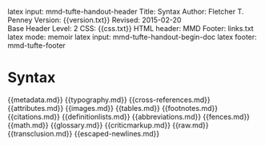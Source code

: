 latex input:	mmd-tufte-handout-header
Title:	Syntax
Author:	Fletcher T. Penney
Version:	{{version.txt}}
Revised:	2015-02-20  
Base Header Level:	2
CSS:	{{css.txt}}
HTML header:	<script type="text/javascript"
	src="http://cdn.mathjax.org/mathjax/latest/MathJax.js?config=TeX-AMS-MML_HTMLorMML">
	</script>
MMD Footer:	links.txt
latex mode:	memoir
latex input:	mmd-tufte-handout-begin-doc
latex footer:	mmd-tufte-footer


# Syntax #

{{metadata.md}}
{{typography.md}}
{{cross-references.md}}
{{attributes.md}}
{{images.md}}
{{tables.md}}
{{footnotes.md}}
{{citations.md}}
{{definitionlists.md}}
{{abbreviations.md}}
{{fences.md}}
{{math.md}}
{{glossary.md}}
{{criticmarkup.md}}
{{raw.md}}
{{transclusion.md}}
{{escaped-newlines.md}}
